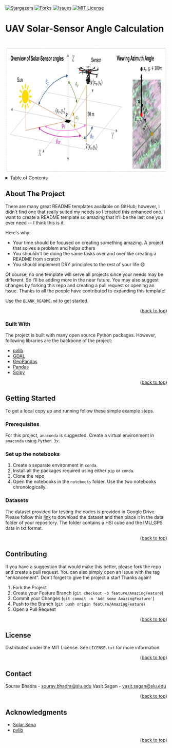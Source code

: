 <div id="top"></div>

[![Stargazers][stars-shield]][stars-url]
[![Forks][forks-shield]][forks-url]
[![Issues][issues-shield]][issues-url]
[![MIT License][license-shield]][license-url]

# UAV Solar-Sensor Angle Calculation

<!-- PROJECT LOGO -->
<br />
<div align="center">
  <a href="https://github.com/othneildrew/Best-README-Template">
    <img src="images/graphical_abstract.png" alt="Logo" width="2300" height="400">
  </a>
</div>


<!-- TABLE OF CONTENTS -->
<details>
  <summary>Table of Contents</summary>
  <ol>
    <li>
      <a href="#about-the-project">About The Project</a>
      <ul>
        <li><a href="#built-with">Built With</a></li>
      </ul>
    </li>
    <li>
      <a href="#getting-started">Getting Started</a>
      <ul>
        <li><a href="#prerequisites">Prerequisites</a></li>
        <li><a href="#installation">Installation</a></li>
        <li><a href="#datasets">Datasets</a></li>
      </ul>
    </li>
    <li><a href="#contributing">Contributing</a></li>
    <li><a href="#license">License</a></li>
    <li><a href="#contact">Contact</a></li>
    <li><a href="#acknowledgments">Acknowledgments</a></li>
  </ol>
</details>



<!-- ABOUT THE PROJECT -->
## About The Project

There are many great README templates available on GitHub; however, I didn't find one that really suited my needs so I created this enhanced one. I want to create a README template so amazing that it'll be the last one you ever need -- I think this is it.

Here's why:
* Your time should be focused on creating something amazing. A project that solves a problem and helps others
* You shouldn't be doing the same tasks over and over like creating a README from scratch
* You should implement DRY principles to the rest of your life :smile:

Of course, no one template will serve all projects since your needs may be different. So I'll be adding more in the near future. You may also suggest changes by forking this repo and creating a pull request or opening an issue. Thanks to all the people have contributed to expanding this template!

Use the `BLANK_README.md` to get started.

<p align="right">(<a href="#top">back to top</a>)</p>



### Built With

The project is built with many open source Python packages. However, following libraries are the backbone of the project:

* [pvlib](https://pvlib-python.readthedocs.io/en/stable/)
* [GDAL](https://gdal.org/)
* [GeoPandas](https://geopandas.org/en/stable/)
* [Pandas](https://pandas.pydata.org/)
* [Scipy](https://scipy.org/)

<p align="right">(<a href="#top">back to top</a>)</p>



<!-- GETTING STARTED -->
## Getting Started

To get a local copy up and running follow these simple example steps.

### Prerequisites

For this project, `anaconda` is suggested. Create a virtual environment in `anaconda` using `Python 3x`.

### Set up the notebooks

1. Create a separate environment in `conda`.
2. Install all the packages required using either `pip` or `conda`.
3. Clone the repo
4. Open the notebooks in the `notebooks` folder. Use the two notebooks chronologically.


### Datasets
The dataset provided for testing the codes is provided in Google Drive. Please follow this [link](https://drive.google.com/drive/folders/1rThYam61vmjUb0zvftqG6wvp1SsbTJpq?usp=sharing) to download the dataset and then place it in the data folder of your repository. The folder contains a HSI cube and the IMU_GPS data in txt format.

<p align="right">(<a href="#top">back to top</a>)</p>







<!-- CONTRIBUTING -->
## Contributing

If you have a suggestion that would make this better, please fork the repo and create a pull request. You can also simply open an issue with the tag "enhancement".
Don't forget to give the project a star! Thanks again!

1. Fork the Project
2. Create your Feature Branch (`git checkout -b feature/AmazingFeature`)
3. Commit your Changes (`git commit -m 'Add some AmazingFeature'`)
4. Push to the Branch (`git push origin feature/AmazingFeature`)
5. Open a Pull Request

<p align="right">(<a href="#top">back to top</a>)</p>



<!-- LICENSE -->
## License

Distributed under the MIT License. See `LICENSE.txt` for more information.

<p align="right">(<a href="#top">back to top</a>)</p>



<!-- CONTACT -->
## Contact

Sourav Bhadra - [sourav.bhadra@slu.edu](sourav.bhadra@slu.edu)
Vasit Sagan - [vasit.sagan@slu.edu](vasit.sagan@slu.edu)

<p align="right">(<a href="#top">back to top</a>)</p>



<!-- ACKNOWLEDGMENTS -->
## Acknowledgments

* [Solar Sena](https://solarsena.com/)
* [pvlib](https://pvlib-python.readthedocs.io/en/stable/)

<p align="right">(<a href="#top">back to top</a>)</p>



<!-- MARKDOWN LINKS & IMAGES -->
[stars-shield]: https://img.shields.io/github/stars/othneildrew/Best-README-Template.svg?style=for-the-badge
[stars-url]: https://github.com/souravbhadra/uav-solar-sensor-angle/stargazers
[forks-shield]: https://img.shields.io/github/forks/othneildrew/Best-README-Template.svg?style=for-the-badge
[forks-url]: https://github.com/souravbhadra/uav-solar-sensor-angle/network/members
[issues-shield]: https://img.shields.io/github/issues/othneildrew/Best-README-Template.svg?style=for-the-badge
[issues-url]: https://github.com/souravbhadra/uav-solar-sensor-angle/issues
[license-shield]: https://img.shields.io/github/license/othneildrew/Best-README-Template.svg?style=for-the-badge
[license-url]: https://github.com/souravbhadra/uav-solar-sensor-angle/blob/master/LICENSE.txt
